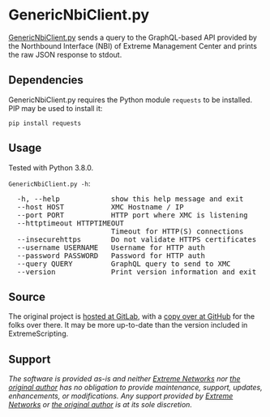 # GenericNbiClient.py

[GenericNbiClient.py](GenericNbiClient.py?raw=true) sends a query to the GraphQL-based API provided by the Northbound Interface (NBI) of Extreme Management Center and prints the raw JSON response to stdout.

## Dependencies

GenericNbiClient.py requires the Python module `requests` to be installed. PIP may be used to install it:

`pip install requests`

## Usage

Tested with Python 3.8.0.

`GenericNbiClient.py -h`:

<pre>
  -h, --help            show this help message and exit
  --host HOST           XMC Hostname / IP
  --port PORT           HTTP port where XMC is listening
  --httptimeout HTTPTIMEOUT
                        Timeout for HTTP(S) connections
  --insecurehttps       Do not validate HTTPS certificates
  --username USERNAME   Username for HTTP auth
  --password PASSWORD   Password for HTTP auth
  --query QUERY         GraphQL query to send to XMC
  --version             Print version information and exit
</pre>

## Source

The original project is [hosted at GitLab](https://gitlab.com/rbrt-weiler/xmc-nbi-genericnbiclient-py), with a [copy over at GitHub](https://github.com/rbrt-weiler/xmc-nbi-genericnbiclient-py) for the folks over there. It may be more up-to-date than the version included in ExtremeScripting.

## Support

_The software is provided as-is and neither [Extreme Networks](http://www.extremenetworks.com/) nor [the original author](https://robert.weiler.one/) has no obligation to provide maintenance, support, updates, enhancements, or modifications. Any support provided by [Extreme Networks](http://www.extremenetworks.com/) or [the original author](https://robert.weiler.one/) is at its sole discretion._
